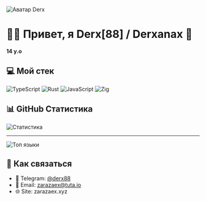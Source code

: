 ![Аватар Derx](https://avatars.githubusercontent.com/u/231401743?v=4)

# 🏴‍☠ Привет, я Derx[88] / Derxanax 🎱

__14 y.o__
## 💻 Мой стек

![TypeScript](https://img.shields.io/badge/-TypeScript-3178C6?style=flat-square&logo=typescript&logoColor=white)
![Rust](https://img.shields.io/badge/-Rust-000000?style=flat-square&logo=rust&logoColor=white)
![JavaScript](https://img.shields.io/badge/-JavaScript-F7DF1E?style=flat-square&logo=javascript&logoColor=black)
![Zig](https://img.shields.io/badge/-Zig-EC9221?style=flat-square&logo=zig&logoColor=white)

## 📊 GitHub Статистика

![Статистика](https://github-readme-stats.vercel.app/api?username=zarazaex69&show_icons=true&theme=radical)

---

![Топ языки](https://github-readme-stats.vercel.app/api/top-langs/?username=zarazaex69&layout=compact&theme=radical)

## 📱 Как связаться
- 💬 Telegram: [@derx88](https://t.me/derx88)
- 📧 Email: zarazaex@tuta.io
- 🌐 Site: zarazaex.xyz
